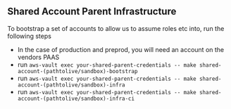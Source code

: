 ## Shared Account Parent Infrastructure

To bootstrap a set of accounts to allow us to assume roles etc into, run the following steps

  - In the case of production and preprod, you will need an account on the vendors PAAS
  - run `aws-vault exec your-shared-parent-credentials -- make shared-account-(pathtolive/sandbox)-bootstrap`
  - run `aws-vault exec your-shared-parent-credentials -- make shared-account-(pathtolive/sandbox)-infra`
  - run `aws-vault exec your-shared-parent-credentials -- make shared-account-(pathtolive/sandbox)-infra-ci`
